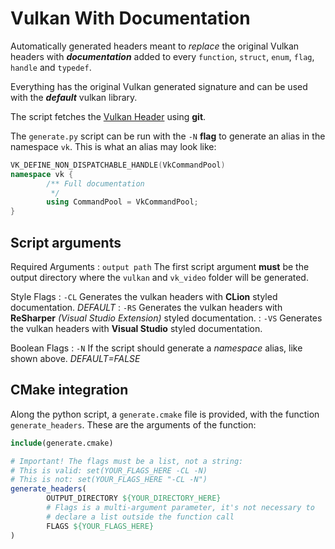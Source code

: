 # Vulkan With Documentation

Automatically generated headers meant to *replace* the original Vulkan headers with ***documentation*** added to 
every `function`, `struct`, `enum`, `flag`, `handle` and `typedef`. 

Everything has the original Vulkan generated signature and can be used with the ***default*** vulkan library.

The script fetches the [Vulkan Header](https://github.com/KhronosGroup/Vulkan-Headers) using **git**.

The `generate.py` script can be run with the `-N` **flag** to generate an alias in the namespace `vk`. 
This is what an alias may look like:

```c++
VK_DEFINE_NON_DISPATCHABLE_HANDLE(VkCommandPool)
namespace vk {
        /** Full documentation
         */
        using CommandPool = VkCommandPool;
}
```

## Script arguments

Required Arguments
 : `output path` The first script argument **must** be the output directory where the `vulkan` and `vk_video` folder
   will be generated.

Style Flags
 : `-CL` Generates the vulkan headers with **CLion** styled documentation. *DEFAULT*
 : `-RS` Generates the vulkan headers with **ReSharper** *(Visual Studio Extension)* styled documentation.
 : `-VS` Generates the vulkan headers with **Visual Studio** styled documentation.

Boolean Flags
 : `-N` If the script should generate a *namespace* alias, like shown above. *DEFAULT=FALSE*

## CMake integration

Along the python script, a `generate.cmake` file is provided, with the function `generate_headers`.
These are the arguments of the function:

```cmake
include(generate.cmake)

# Important! The flags must be a list, not a string:
# This is valid: set(YOUR_FLAGS_HERE -CL -N)
# This is not: set(YOUR_FLAGS_HERE "-CL -N")
generate_headers(
        OUTPUT_DIRECTORY ${YOUR_DIRECTORY_HERE}
        # Flags is a multi-argument parameter, it's not necessary to
        # declare a list outside the function call
        FLAGS ${YOUR_FLAGS_HERE}
)
```
